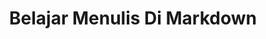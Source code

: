 ---
layout: post
title: Belajar Menulis Di Markdown
description: "Belajar menulis di markdown"
tags: [markdown]
image:
  background: triangular.png
---